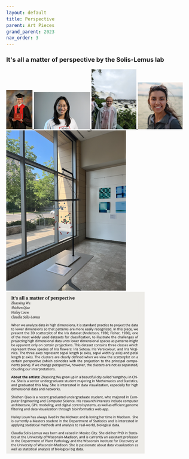 ```yaml
---
layout: default
title: Perspective
parent: Art Pieces
grand_parent: 2023
nav_order: 3
---
```


### It's all a matter of perspective by the Solis-Lemus lab

<div class="container">
    <div class="row-fluid">
        <div class="span2">
            <a href="../../../assets/pics/ShichenQiao.jpeg">
            <img src="../../../assets/pics/ShichenQiao.jpeg" width="70">
            </a>
            <a href="../../../assets/pics/zhaoxingWu.jpg">
            <img src="../../../assets/pics/zhaoxingWu.jpg" width="150">
            </a>
            <a href="../../../assets/pics/hailey.JPG">
            <img src="../../../assets/pics/hailey.JPG" width="120">
            </a>
            <a href="../../../assets/pics/claudiaSmall1.png">
            <img src="../../../assets/pics/claudiaSmall1.png" width="120">
            </a>
        </div>
        <div class="span5">
            <a href="../../../assets/pics/fisher.png">
            <img src="../../../assets/pics/fisher.png" width="320">
            </a> 
            <a href="../../../assets/pics/perspective-text.png">
            <img src="../../../assets/pics/perspective-text.png" width="370">
            </a>
        </div>
    </div>
</div>

